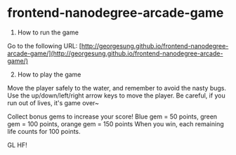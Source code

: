 frontend-nanodegree-arcade-game
===============================

1. How to run the game

Go to the following URL:
[http://georgesung.github.io/frontend-nanodegree-arcade-game/](http://georgesung.github.io/frontend-nanodegree-arcade-game/)

2. How to play the game

Move the player safely to the water, and remember to avoid the nasty bugs.
Use the up/down/left/right arrow keys to move the player.
Be careful, if you run out of lives, it's game over~

Collect bonus gems to increase your score!
Blue gem = 50 points, green gem = 100 points, orange gem = 150 points
When you win, each remaining life counts for 100 points.

GL HF!
